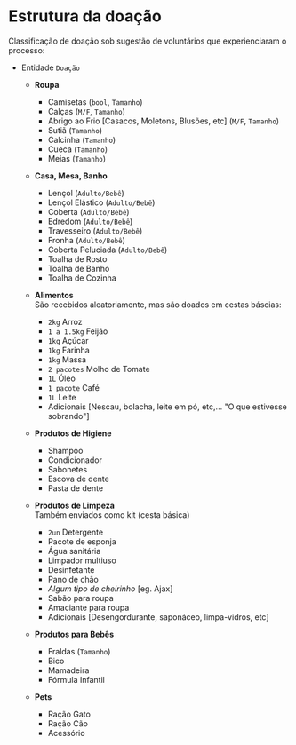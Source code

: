 # Estrutura da doação

Classificação de doação sob sugestão de voluntários que experienciaram o processo:

- Entidade `Doação`
    - **Roupa**
        - Camisetas (`bool`, `Tamanho`)
        - Calças (`M/F`, `Tamanho`)
        - Abrigo ao Frio [Casacos, Moletons, Blusões, etc] (`M/F`, `Tamanho`)
        - Sutiã (`Tamanho`)
        - Calcinha (`Tamanho`)
        - Cueca (`Tamanho`)
        - Meias (`Tamanho`)
    
    - **Casa, Mesa, Banho**
        - Lençol (`Adulto/Bebê`)
        - Lençol Elástico (`Adulto/Bebê`)
        - Coberta (`Adulto/Bebê`)
        - Edredom (`Adulto/Bebê`)
        - Travesseiro (`Adulto/Bebê`)
        - Fronha (`Adulto/Bebê`)
        - Coberta Peluciada (`Adulto/Bebê`)
        - Toalha de Rosto
        - Toalha de Banho
        - Toalha de Cozinha
    
    - **Alimentos**  
    São recebidos aleatoriamente, mas são doados em cestas báscias:
        - `2kg` Arroz
        - `1 a 1.5kg` Feijão
        - `1kg` Açúcar
        - `1kg` Farinha
        - `1kg` Massa
        - `2 pacotes` Molho de Tomate
        - `1L` Óleo
        - `1 pacote` Café
        - `1L` Leite
        - Adicionais [Nescau, bolacha, leite em pó, etc,... "O que estivesse sobrando"]
    
    - **Produtos de Higiene**
        - Shampoo
        - Condicionador
        - Sabonetes
        - Escova de dente
        - Pasta de dente

    - **Produtos de Limpeza**  
    Também enviados como kit (cesta básica)
        - `2un` Detergente
        - Pacote de esponja
        - Água sanitária
        - Limpador multiuso
        - Desinfetante
        - Pano de chão
        - *Algum tipo de cheirinho* [eg. Ajax]
        - Sabão para roupa
        - Amaciante para roupa
        - Adicionais [Desengordurante, saponáceo, limpa-vidros, etc]

    - **Produtos para Bebês**
        - Fraldas (`Tamanho`)
        - Bico
        - Mamadeira
        - Fórmula Infantil
    
    - **Pets**
        - Ração Gato
        - Ração Cão
        - Acessório
